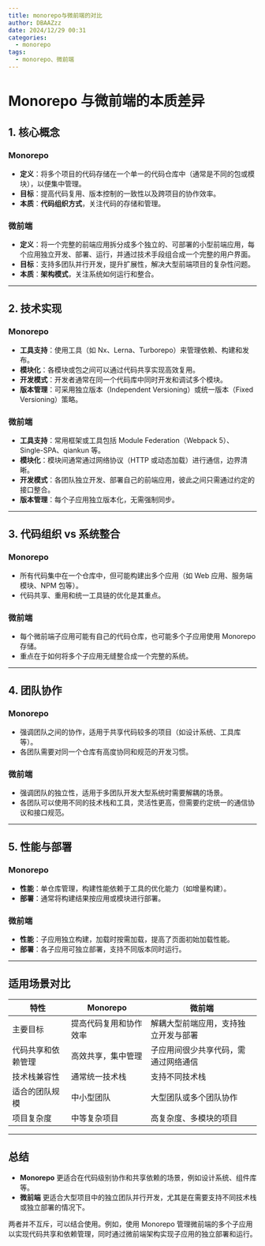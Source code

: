 ```yaml
---
title: monorepo与微前端的对比
author: DBAAZzz
date: 2024/12/29 00:31
categories:
  - monorepo
tags:
  - monorepo、微前端
---
```


# Monorepo 与微前端的本质差异

## 1. 核心概念

### Monorepo

- **定义**：将多个项目的代码存储在一个单一的代码仓库中（通常是不同的包或模块），以便集中管理。
- **目标**：提高代码复用、版本控制的一致性以及跨项目的协作效率。
- **本质**：**代码组织方式**，关注代码的存储和管理。

### 微前端

- **定义**：将一个完整的前端应用拆分成多个独立的、可部署的小型前端应用，每个应用独立开发、部署、运行，并通过技术手段组合成一个完整的用户界面。
- **目标**：支持多团队并行开发，提升扩展性，解决大型前端项目的复杂性问题。
- **本质**：**架构模式**，关注系统如何运行和整合。

---

## 2. 技术实现

### Monorepo

- **工具支持**：使用工具（如 Nx、Lerna、Turborepo）来管理依赖、构建和发布。
- **模块化**：各模块或包之间可以通过代码共享实现高效复用。
- **开发模式**：开发者通常在同一个代码库中同时开发和调试多个模块。
- **版本管理**：可采用独立版本（Independent Versioning）或统一版本（Fixed Versioning）策略。

### 微前端

- **工具支持**：常用框架或工具包括 Module Federation（Webpack 5）、Single-SPA、qiankun 等。
- **模块化**：模块间通常通过网络协议（HTTP 或动态加载）进行通信，边界清晰。
- **开发模式**：各团队独立开发、部署自己的前端应用，彼此之间只需通过约定的接口整合。
- **版本管理**：每个子应用独立版本化，无需强制同步。

---

## 3. 代码组织 vs 系统整合

### Monorepo

- 所有代码集中在一个仓库中，但可能构建出多个应用（如 Web 应用、服务端模块、NPM 包等）。
- 代码共享、重用和统一工具链的优化是其重点。

### 微前端

- 每个微前端子应用可能有自己的代码仓库，也可能多个子应用使用 Monorepo 存储。
- 重点在于如何将多个子应用无缝整合成一个完整的系统。

---

## 4. 团队协作

### Monorepo

- 强调团队之间的协作，适用于共享代码较多的项目（如设计系统、工具库等）。
- 各团队需要对同一个仓库有高度协同和规范的开发习惯。

### 微前端

- 强调团队的独立性，适用于多团队开发大型系统时需要解耦的场景。
- 各团队可以使用不同的技术栈和工具，灵活性更高，但需要约定统一的通信协议和接口规范。

---

## 5. 性能与部署

### Monorepo

- **性能**：单仓库管理，构建性能依赖于工具的优化能力（如增量构建）。
- **部署**：通常将构建结果按应用或模块进行部署。

### 微前端

- **性能**：子应用独立构建，加载时按需加载，提高了页面初始加载性能。
- **部署**：各子应用可独立部署，支持不同版本同时运行。

---

## 适用场景对比

| 特性               | Monorepo               | 微前端                               |
| ------------------ | ---------------------- | ------------------------------------ |
| 主要目标           | 提高代码复用和协作效率 | 解耦大型前端应用，支持独立开发与部署 |
| 代码共享和依赖管理 | 高效共享，集中管理     | 子应用间很少共享代码，需通过网络通信 |
| 技术栈兼容性       | 通常统一技术栈         | 支持不同技术栈                       |
| 适合的团队规模     | 中小型团队             | 大型团队或多个团队协作               |
| 项目复杂度         | 中等复杂项目           | 高复杂度、多模块的项目               |

---

## 总结

- **Monorepo** 更适合在代码级别协作和共享依赖的场景，例如设计系统、组件库等。
- **微前端** 更适合大型项目中的独立团队并行开发，尤其是在需要支持不同技术栈或独立部署的情况下。

两者并不互斥，可以结合使用。例如，使用 Monorepo 管理微前端的多个子应用以实现代码共享和依赖管理，同时通过微前端架构实现子应用的独立部署和运行。
